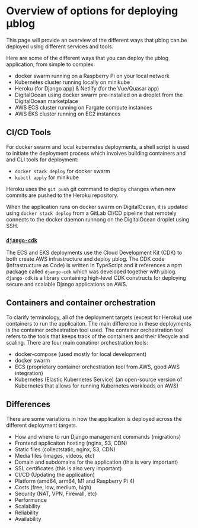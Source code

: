# Overview of options for deploying μblog

This page will provide an overview of the different ways that μblog can be deployed using different services and tools.

Here are some of the different ways that you can deploy the μblog application, from simple to complex:

- docker swarm running on a Raspberry Pi on your local network
- Kubernetes cluster running locally on minikube
- Heroku (for Django app) & Netlify (for the Vue/Quasar app)
- DigitalOcean using docker swarm pre-installed on a droplet from the DigitalOcean marketplace
- AWS ECS cluster running on Fargate compute instances
- AWS EKS cluster running on EC2 instances

## CI/CD Tools

For docker swarm and local kubernetes deployments, a shell script is used to initiate the deployment process which involves building containers and and CLI tools for deployment:

- `docker stack deploy` for docker swarm
- `kubctl apply` for minikube

Heroku uses the `git push` git command to deploy changes when new commits are pushed to the Heroku repository.

When the application runs on docker swarm on DigitalOcean, it is updated using `docker stack deploy` from a GitLab CI/CD pipeline that remotely connects to the docker daemon runnong on the DigitalOcean droplet using SSH.

### [`django-cdk`](/deploy/aws)

The ECS and EKS deployments use the Cloud Development Kit (CDK) to both create AWS infrastructure and deploy μblog. The CDK code (Infrastructure as Code) is written in TypeScript and it references a npm package called `django-cdk` which was developed together with μblog. `django-cdk` is a library containing high-level CDK constructs for deploying secure and scalable Django applications on AWS.

## Containers and container orchestration

To clarify terminology, all of the deployment targets (except for Heroku) use containers to run the applicaiton. The main difference in these deployments is the container orchestration tool used. The container orchestration tool refers to the tools that keeps track of the containers and their lifecycle and scaling. There are four main conatiner orchestration tools:

- docker-compose (used mostly for local development)
- docker swarm
- ECS (proprietary container orchestration tool from AWS, good AWS integration)
- Kubernetes (Elastic Kubernetes Service) (an open-source version of Kubernetes that allows for running Kubernetes workloads on AWS)

## Differences

There are some variations in how the application is deployed across the different deployment targets.

- How and where to run Django management commands (migrations)
- Frontend applicaiton hosting (nginx, S3, CDN)
- Static files (collectstatic, nginx, S3, CDN)
- Media files (images, videos, etc)
- Domain and subdomains for the application (this is very important)
- SSL certificates (this is also very important)
- CI/CD (Updating the application)
- Platform (amd64, arm64, M1 and Raspberry Pi 4)
- Costs (free, low, medium, high)
- Security (NAT, VPN, Firewall, etc)
- Performance
- Scalability
- Reliability
- Availability
